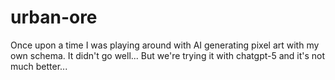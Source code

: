 # urban-ore

Once upon a time I was playing around with AI generating pixel art with my own schema. It didn't go well... But we're trying it with chatgpt-5 and it's not much better...
